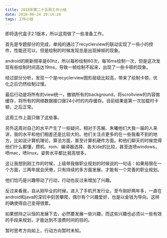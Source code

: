 ```yaml
---
title: 2018年第二十五周工作小结
date: 2018-06-24 19:14:24
tags: 工作小结
---
```


即将迭代盒子2.1版本，所以这周做了一些准备工作。

首先是专题部分的完成，单纯的通过了recyclerview的联动实现了一些小的控件，性能还可以，但是绘制的时候发现总是出现掉帧的现象。

android的刷新频率是60hz，所以每秒绘制60次，每16ms绘制一次，但是这次发现有些绘制时间高达19ms，导致一帧绘制不起来，出现了一些卡顿的现象。

经过部分分析，发现一个是recyclerview图形层级比较高，带来了绘制卡顿，优化之后仍然绘制过慢。

最后行动是将所有的view统一，撤销所有的background，将scrollview的内容做缓存，将所有的网络数据接口做24小时的内存缓存。目前结果是第一次加载时卡顿，之后正常。

这周工作上面只做了这些事。

另外这周对自己的水平产生了一些疑问，相对于苏展、朱曦他们大我一届的人来讲，我的水平和他们相差还是比较大的。他们关注点更多的在一些我看不到的地方，比如说计算机理论，算法方面，甚至计算机硬件方面。和他们聊天的时候觉得他们什么都懂，攒机、rom、编译器选择、各大ide的比较，甚至连喷windows，喷mac，喷linux，姿势水平都比我高很多。

这让我想到刚工作的时候，上级带我做职业规划的时候说的一句话：如果局限在一个方面，三两年就会厌倦，只有持续的多方面发展，才能有一个完善的职业规划。

他们恰巧是兴趣带动了行动，行动也反过来增加了兴趣。

反过来看我，自从刚毕业的时候，进入了手机开发行业，至今刚好两年多，一直在android和java的深坑中刻苦攀爬，偶尔有个兴趣爱好，也是以金钱为导向。这样的确使得自己变得很累。

如果想持之以恒的发展下去，必然要发展一些兴趣，而这些兴趣也必须以一些有效的手段来规划，才能达到不浪费时间的目的。

暂时思考方向如上，行动方向暂时未知。
